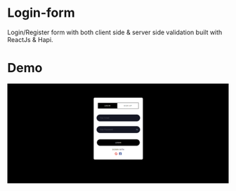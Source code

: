 # Login-form

Login/Register form with both client side &amp; server side validation built with ReactJs &amp; Hapi.

# Demo

<img src="https://raw.githubusercontent.com/neeleshio/login-form/master/form.PNG" alt="login-form" />

